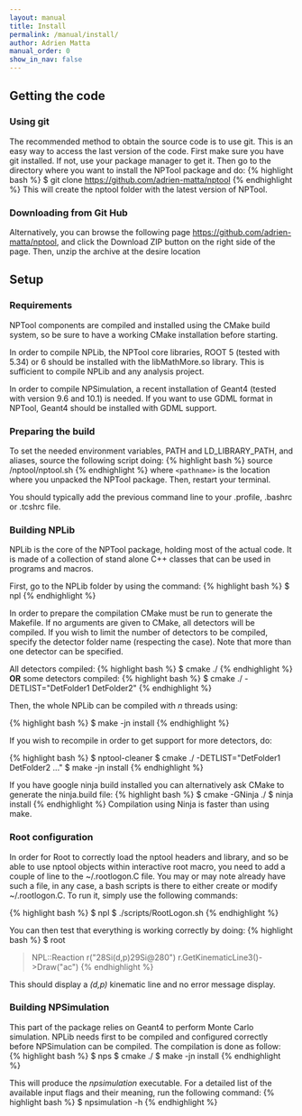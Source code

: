```yaml
---
layout: manual 
title: Install 
permalink: /manual/install/
author: Adrien Matta
manual_order: 0
show_in_nav: false
---
```

## Getting the code

### Using git
The recommended method to obtain the source code is to use git. This is an
easy way to access the last version of the code. First make sure you have git
installed. If not, use your package manager to get it. Then go to the directory
where you want to install the NPTool package and do:
{% highlight bash %}
$ git clone https://github.com/adrien-matta/nptool
{% endhighlight %}
This will create the nptool folder with the latest version of NPTool.

### Downloading from Git Hub
Alternatively, you can browse the following page https://github.com/adrien-matta/nptool,
and click the Download ZIP button on the right side of the page. Then, unzip
the archive at the desire location


## Setup

### Requirements
NPTool components are compiled and installed using the CMake build system,
so be sure to have a working CMake installation before starting.

In order to compile NPLib, the NPTool core libraries, ROOT 5 (tested with 5.34)
or 6 should be installed with the libMathMore.so library.
This is sufficient to compile NPLib and any analysis project.

In order to compile NPSimulation, a recent installation of Geant4 (tested
with version 9.6 and 10.1) is needed. If you want to use GDML format in
NPTool, Geant4 should be installed with GDML support.

### Preparing the build
To set the needed environment variables, PATH and LD\_LIBRARY\_PATH, and
aliases, source the following script doing:
{% highlight bash %}
source <pathname>/nptool/nptool.sh
{% endhighlight %}
where `<pathname>` is the location where you unpacked the NPTool package.
Then, restart your terminal.

You should typically add the previous command line to your .profile,
.bashrc or .tcshrc file.

### Building NPLib
NPLib is the core of the NPTool package, holding most of the actual code. It is
made of a collection of stand alone C++ classes that can be used in programs
and macros.

First, go to the NPLib folder by using the command:
{% highlight bash %}
$ npl
{% endhighlight %}

In order to prepare the compilation CMake must be run to generate the Makefile.
If no arguments are given to CMake, all detectors will be compiled. If you wish
to limit the number of detectors to be compiled, specify the detector folder
name (respecting the case). Note that more than one detector can be specified.

All detectors compiled:
{% highlight bash %}
$ cmake ./
{% endhighlight %}
__OR__ some detectors compiled:
{% highlight bash %}
$ cmake ./ -DETLIST="DetFolder1 DetFolder2"
{% endhighlight %}

Then, the whole NPLib can be compiled with _n_ threads using:

{% highlight bash %}
$ make -jn install
{% endhighlight %}

If you wish to recompile in order to get support for more detectors, do:

{% highlight bash %}
$ nptool-cleaner
$ cmake ./ -DETLIST="DetFolder1 DetFolder2 ..."
$ make -jn install
{% endhighlight %}

If you have google ninja build installed you can alternatively ask CMake to
generate the ninja.build file:
{% highlight bash %}
$ cmake -GNinja ./
$ ninja install
{% endhighlight %}
Compilation using Ninja is faster than using make.

### Root configuration
In order for Root to correctly load the nptool headers and library, and so be able to use nptool objects within interactive root macro, you need to add a couple of line to the ~/.rootlogon.C file. You may or may note already have such a file, in any case, a bash scripts is there to either create or modify ~/.rootlogon.C. To run it, simply use the following commands:

{% highlight bash %}
$ npl
$ ./scripts/RootLogon.sh
{% endhighlight %}

You can then test that everything is working correctly by doing:
{% highlight bash %}
$ root 
> NPL::Reaction r("28Si(d,p)29Si@280")
> r.GetKinematicLine3()->Draw("ac")
{% endhighlight %}

This should display a _(d,p)_ kinematic line and no error message display.

### Building NPSimulation
This part of the package relies on Geant4 to perform Monte Carlo simulation.
NPLib needs first to be compiled and configured correctly before NPSimulation
can be compiled. The compilation is done as follow:
{% highlight bash %}
$ nps
$ cmake ./
$ make -jn install
{% endhighlight %}

This will produce the _npsimulation_ executable. For a detailed list of the
available input flags and their meaning, run the following command:
{% highlight bash %}
$ npsimulation -h
{% endhighlight %}

